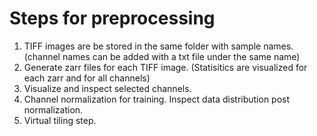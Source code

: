 # Steps for preprocessing

1. TIFF images are be stored in the same folder with sample names. (channel names can be added with a txt file under the same name)
2. Generate zarr files for each TIFF image. (Statisitics are visualized for each zarr and for all channels)
3. Visualize and inspect selected channels.
4. Channel normalization for training. Inspect data distribution post normalization.
5. Virtual tiling step.

